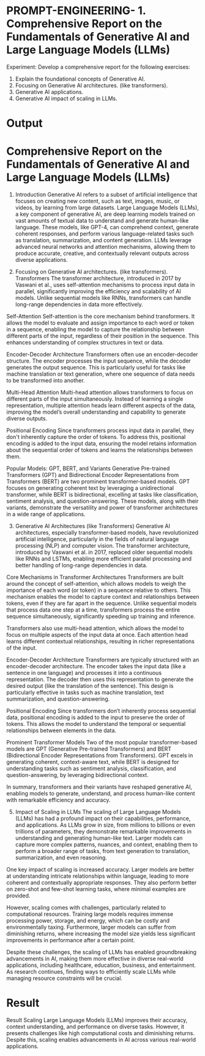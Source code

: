 # PROMPT-ENGINEERING- 1.	Comprehensive Report on the Fundamentals of Generative AI and Large Language Models (LLMs)
Experiment:
Develop a comprehensive report for the following exercises:
1.	Explain the foundational concepts of Generative AI. 
2.	Focusing on Generative AI architectures. (like transformers).
3.	Generative AI applications.
4.	Generative AI impact of scaling in LLMs.

# Output
# Comprehensive Report on the Fundamentals of Generative AI and Large Language Models (LLMs)
1. Introduction
Generative AI refers to a subset of artificial intelligence that focuses on creating new content, such as text, images, music, or videos, by learning from large datasets. Large Language Models (LLMs), a key component of generative AI, are deep learning models trained on vast amounts of textual data to understand and generate human-like language. These models, like GPT-4, can comprehend context, generate coherent responses, and perform various language-related tasks such as translation, summarization, and content generation. LLMs leverage advanced neural networks and attention mechanisms, allowing them to produce accurate, creative, and contextually relevant outputs across diverse applications.

2. Focusing on Generative AI architectures. (like transformers).
Transformers
The transformer architecture, introduced in 2017 by Vaswani et al., uses self-attention mechanisms to process input data in parallel, significantly improving the efficiency and scalability of AI models. Unlike sequential models like RNNs, transformers can handle long-range dependencies in data more effectively.

Self-Attention
Self-attention is the core mechanism behind transformers. It allows the model to evaluate and assign importance to each word or token in a sequence, enabling the model to capture the relationship between different parts of the input, regardless of their position in the sequence. This enhances understanding of complex structures in text or data.

Encoder-Decoder Architecture
Transformers often use an encoder-decoder structure. The encoder processes the input sequence, while the decoder generates the output sequence. This is particularly useful for tasks like machine translation or text generation, where one sequence of data needs to be transformed into another.

Multi-Head Attention
Multi-head attention allows transformers to focus on different parts of the input simultaneously. Instead of learning a single representation, multiple attention heads learn different aspects of the data, improving the model’s overall understanding and capability to generate diverse outputs.

Positional Encoding
Since transformers process input data in parallel, they don't inherently capture the order of tokens. To address this, positional encoding is added to the input data, ensuring the model retains information about the sequential order of tokens and learns the relationships between them.

Popular Models: GPT, BERT, and Variants
Generative Pre-trained Transformers (GPT) and Bidirectional Encoder Representations from Transformers (BERT) are two prominent transformer-based models. GPT focuses on generating coherent text by leveraging a unidirectional transformer, while BERT is bidirectional, excelling at tasks like classification, sentiment analysis, and question-answering. These models, along with their variants, demonstrate the versatility and power of transformer architectures in a wide range of applications.

3. Generative AI Architectures (like Transformers)
Generative AI architectures, especially transformer-based models, have revolutionized artificial intelligence, particularly in the fields of natural language processing (NLP) and computer vision. The transformer architecture, introduced by Vaswani et al. in 2017, replaced older sequential models like RNNs and LSTMs, enabling more efficient parallel processing and better handling of long-range dependencies in data.

Core Mechanisms in Transformer Architectures
Transformers are built around the concept of self-attention, which allows models to weigh the importance of each word (or token) in a sequence relative to others. This mechanism enables the model to capture context and relationships between tokens, even if they are far apart in the sequence. Unlike sequential models that process data one step at a time, transformers process the entire sequence simultaneously, significantly speeding up training and inference.

Transformers also use multi-head attention, which allows the model to focus on multiple aspects of the input data at once. Each attention head learns different contextual relationships, resulting in richer representations of the input.

Encoder-Decoder Architecture
Transformers are typically structured with an encoder-decoder architecture. The encoder takes the input data (like a sentence in one language) and processes it into a continuous representation. The decoder then uses this representation to generate the desired output (like the translation of the sentence). This design is particularly effective in tasks such as machine translation, text summarization, and question-answering.

Positional Encoding
Since transformers don’t inherently process sequential data, positional encoding is added to the input to preserve the order of tokens. This allows the model to understand the temporal or sequential relationships between elements in the data.

Prominent Transformer Models
Two of the most popular transformer-based models are GPT (Generative Pre-trained Transformers) and BERT (Bidirectional Encoder Representations from Transformers). GPT excels in generating coherent, context-aware text, while BERT is designed for understanding tasks such as sentiment analysis, classification, and question-answering, by leveraging bidirectional context.

In summary, transformers and their variants have reshaped generative AI, enabling models to generate, understand, and process human-like content with remarkable efficiency and accuracy.

5. Impact of Scaling in LLMs
The scaling of Large Language Models (LLMs) has had a profound impact on their capabilities, performance, and applications. As LLMs grow in size, from millions to billions or even trillions of parameters, they demonstrate remarkable improvements in understanding and generating human-like text. Larger models can capture more complex patterns, nuances, and context, enabling them to perform a broader range of tasks, from text generation to translation, summarization, and even reasoning.

One key impact of scaling is increased accuracy. Larger models are better at understanding intricate relationships within language, leading to more coherent and contextually appropriate responses. They also perform better on zero-shot and few-shot learning tasks, where minimal examples are provided.

However, scaling comes with challenges, particularly related to computational resources. Training large models requires immense processing power, storage, and energy, which can be costly and environmentally taxing. Furthermore, larger models can suffer from diminishing returns, where increasing the model size yields less significant improvements in performance after a certain point.

Despite these challenges, the scaling of LLMs has enabled groundbreaking advancements in AI, making them more effective in diverse real-world applications, including healthcare, education, business, and entertainment. As research continues, finding ways to efficiently scale LLMs while managing resource constraints will be crucial.

# Result
Result
Scaling Large Language Models (LLMs) improves their accuracy, context understanding, and performance on diverse tasks. However, it presents challenges like high computational costs and diminishing returns. Despite this, scaling enables advancements in AI across various real-world applications.
